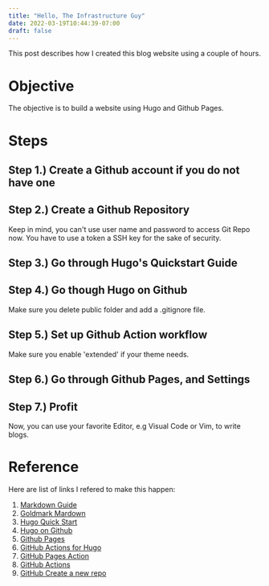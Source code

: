```yaml
---
title: "Hello, The Infrastructure Guy"
date: 2022-03-19T10:44:39-07:00
draft: false
---
```


This post describes how I created this blog website using a couple of hours.

# Objective 

The objective is to build a website using Hugo and Github Pages.

# Steps

## Step 1.) Create a Github account if you do not have one

## Step 2.) Create a Github Repository 

Keep in mind, you can't use user name and password to access Git Repo now.
You have to use a token a SSH key for the sake of security.

## Step 3.) Go through Hugo's Quickstart Guide

## Step 4.) Go though Hugo on Github

Make sure you delete public folder and add a .gitignore file.

## Step 5.) Set up Github Action workflow

Make sure you enable 'extended' if your theme needs.

## Step 6.) Go through Github Pages, and Settings

## Step 7.) Profit

Now, you can use your favorite Editor, e.g Visual Code or Vim,  to write blogs.

# Reference

Here are list of links I refered to make this happen:

1. [Markdown Guide](https://www.markdownguide.org/)
2. [Goldmark Mardown](https://www.markdownguide.org/tools/hugo/)
3. [Hugo Quick Start](https://gohugo.io/getting-started/quick-start/)
4. [Hugo on Github](https://gohugo.io/hosting-and-deployment/hosting-on-github/)
5. [Github Pages](https://docs.github.com/en/pages/getting-started-with-github-pages/about-github-pages#user--organization-pages)
6. [GitHub Actions for Hugo](https://github.com/marketplace/actions/hugo-setup)
7. [GitHub Pages Action](https://github.com/marketplace/actions/github-pages-action)
8. [GitHub Actions](https://docs.github.com/en/actions)
9. [GitHub Create a new repo](https://docs.github.com/en/repositories/creating-and-managing-repositories/creating-a-new-repository)
